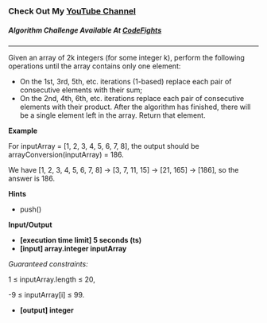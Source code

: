### Check Out My [YouTube Channel](https://www.YouTube.com/CodingTutorials360)

##### Algorithm Challenge Available At [CodeFights](https://codefights.com/arcade/code-arcade/spring-of-integration/dwA8RtDF86WucuoaQ)
---
Given an array of 2k integers (for some integer k), perform the following operations until the array contains only one element:

-   On the 1st, 3rd, 5th, etc. iterations (1-based) replace each pair of consecutive elements with their sum;
-   On the 2nd, 4th, 6th, etc. iterations replace each pair of consecutive elements with their product.
After the algorithm has finished, there will be a single element left in the array. Return that element.

**Example**

For inputArray = [1, 2, 3, 4, 5, 6, 7, 8], the output should be
arrayConversion(inputArray) = 186. 

We have [1, 2, 3, 4, 5, 6, 7, 8] -> [3, 7, 11, 15] -> [21, 165] -> [186], so the answer is 186.

**Hints**
-   push()

**Input/Output**

- **[execution time limit] 5 seconds (ts)**
- **[input] array.integer inputArray**

*Guaranteed constraints:*

1 ≤ inputArray.length ≤ 20,

-9 ≤ inputArray[i] ≤ 99.

- **[output] integer**
